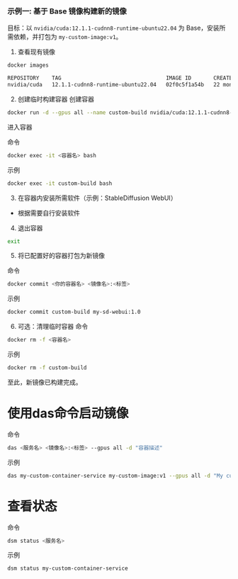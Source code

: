 
### 示例一: 基于 Base 镜像构建新的镜像

目标：以 `nvidia/cuda:12.1.1-cudnn8-runtime-ubuntu22.04` 为 Base，安装所需依赖，并打包为 `my-custom-image:v1`。

1) 查看现有镜像
```bash
docker images

REPOSITORY    TAG                                 IMAGE ID       CREATED         SIZE
nvidia/cuda   12.1.1-cudnn8-runtime-ubuntu22.04   02f0c5f1a54b   22 months ago   3.38GB
```

2) 创建临时构建容器
创建容器
```bash
docker run -d --gpus all --name custom-build nvidia/cuda:12.1.1-cudnn8-runtime-ubuntu22.04 tail -f /dev/null
```
进入容器

命令
```bash
docker exec -it <容器名> bash
```
示例
```bash
docker exec -it custom-build bash
```

3) 在容器内安装所需软件（示例：StableDiffusion WebUI）
- 根据需要自行安装软件

4) 退出容器
```bash
exit
```

5) 将已配置好的容器打包为新镜像

命令
```bash
docker commit <你的容器名> <镜像名>:<标签>
```
示例
```bash
docker commit custom-build my-sd-webui:1.0
```
6) 可选：清理临时容器
命令
```bash
docker rm -f <容器名>
```
示例
```bash
docker rm -f custom-build
```


至此，新镜像已构建完成。

# 使用das命令启动镜像

命令

```bash
das <服务名> <镜像名>:<标签> --gpus all -d "容器描述" 
```

示例
```bash
das my-custom-container-service my-custom-image:v1 --gpus all -d "My custom image service" 
```
# 查看状态

命令
```bash
dsm status <服务名>
```

示例
```bash
dsm status my-custom-container-service
```